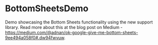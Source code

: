 # BottomSheetsDemo
Demo showcasing the Bottom Sheets functionality using the new support library. Read more about this at the blog post on Medium - https://medium.com/@adnan/ok-google-give-me-bottom-sheets-9ee494a058f0#.dw94fwvuw.

